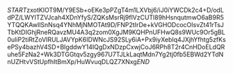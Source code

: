 $START$zxotKIOT9M/Y9ESb+oEKe3pPZgT4m1LXVbj6/iJ0iYWCDk2c4+D/odLdPZ/LWYITZVJcah4XDnYfyS/ZQKsMsrRj9flVzCUTl89hHsnqutmwO6aB9R5YTQQKAwIlSnNsq4YNhMjNMOTAt9D/FNP2tIrDe+kVGHODcocOIsvZt41rTsJTbKtDIGhjRneRQavzMU4A3q2zom0XgJM9KQHPnUFHwQ8s9WUc9Or5gBL0uliP2tiRtZoVIRULJAVYpK6IDWNcJS92SLy6iA+Px9iyXebIq4JXjhYfhtg5zfKsePSy4bazhV4SD+BIgddwY14IQgDxNDzpCxwjCoJ6RPh8T2r4CnHDoELdQRuhe5FzNa2+Wk3DTGGtqv5zgy967U7TJLkLaqtMdn7Yg2tj0fb5EBWd2YTdNnUZHtvVStUpfhItBmXp/HuWvuqDLQZ7XNxg$END$